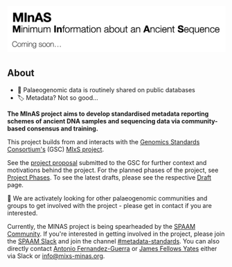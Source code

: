 # ![Interim MInAS logo](assets/images/minas.png)

## About

- 💾 Palaeogenomic data is routinely shared on public databases
- 🏷️ Metadata? Not so good…

**The MInAS project aims to develop standardised metadata reporting schemes of ancient DNA samples and sequencing data via community-based consensus and training.**

This project builds from and interacts with the [Genomics Standards Consortium's](https://www.gensc.org/) (GSC) [MIxS project](https://www.gensc.org/pages/standards-intro.html).

See the [project proposal](/proposal) submitted to the GSC for further context and motivations behind the project. For the planned phases of the project, see [Project Phases](/phases). To see the latest drafts, please see the respective [Draft](/draft) page.

🤝 We are activately looking for other palaeogenomic communities and groups to get involved with the project - please get in contact if you are interested.

Currently, the MINAS project is being spearheaded by the [SPAAM Community](https://spaam-community.github.io).
If you're interested in getting involved in the project, please join the [SPAAM Slack](https://join.slack.com/t/spaam-community/shared_invite/zt-ei8pfw4m-XdBGTQwRaXWrEkd618YlhQ) and join the channel [#metadata-standards](https://spaam-community.slack.com/archives/C01BX7EM4EL).
You can also directly contact [Antonio Fernandez-Guerra](https://globe.ku.dk/research/geogenetics/microbial-ecogenomics-group/) or [James Fellows Yates](https://www.eva.mpg.de/archaeogenetics/staff/james-fellows-yates/) either via Slack or [info@mixs-minas.org](mailto:info@mixs-minas.org).

